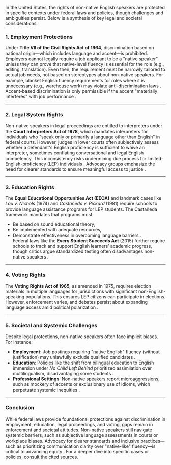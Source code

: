 In the United States, the rights of non-native English speakers are protected in specific contexts under federal laws and policies, though challenges and ambiguities persist. Below is a synthesis of key legal and societal considerations:

### 1. **Employment Protections**  
Under **Title VII of the Civil Rights Act of 1964**, discrimination based on national origin—which includes language and accent—is prohibited. Employers cannot legally require a job applicant to be a "native speaker" unless they can prove that native-level fluency is essential for the role (e.g., editing, translation). Even then, the requirement must be narrowly tailored to actual job needs, not based on stereotypes about non-native speakers. For example, blanket English fluency requirements for roles where it is unnecessary (e.g., warehouse work) may violate anti-discrimination laws . Accent-based discrimination is only permissible if the accent "materially interferes" with job performance .

---

### 2. **Legal System Rights**  
Non-native speakers in legal proceedings are entitled to interpreters under the **Court Interpreters Act of 1978**, which mandates interpreters for individuals who "speak only or primarily a language other than English" in federal courts. However, judges in lower courts often subjectively assess whether a defendant's English proficiency is sufficient to waive an interpreter, sometimes conflating conversational and legal English competency. This inconsistency risks undermining due process for limited-English-proficiency (LEP) individuals . Advocacy groups emphasize the need for clearer standards to ensure meaningful access to justice .

---

### 3. **Education Rights**  
The **Equal Educational Opportunities Act (EEOA)** and landmark cases like *Lau v. Nichols* (1974) and *Castañeda v. Pickard* (1981) require schools to provide language assistance programs for LEP students. The Castañeda framework mandates that programs must:  
- Be based on sound educational theory,  
- Be implemented with adequate resources,  
- Demonstrate effectiveness in overcoming language barriers .  
Federal laws like the **Every Student Succeeds Act** (2015) further require schools to track and support English learners’ academic progress, though critics argue standardized testing often disadvantages non-native speakers .

---

### 4. **Voting Rights**  
The **Voting Rights Act of 1965**, as amended in 1975, requires election materials in multiple languages for jurisdictions with significant non-English-speaking populations. This ensures LEP citizens can participate in elections. However, enforcement varies, and debates persist about expanding language access amid political polarization .

---

### 5. **Societal and Systemic Challenges**  
Despite legal protections, non-native speakers often face implicit biases. For instance:  
- **Employment**: Job postings requiring "native English" fluency (without justification) may unlawfully exclude qualified candidates .  
- **Education**: Policies like the shift from bilingual education to English immersion under *No Child Left Behind* prioritized assimilation over multilingualism, disadvantaging some students .  
- **Professional Settings**: Non-native speakers report microaggressions, such as mockery of accents or exclusionary use of idioms, which perpetuate systemic inequities .  

---

### Conclusion  
While federal laws provide foundational protections against discrimination in employment, education, legal proceedings, and voting, gaps remain in enforcement and societal attitudes. Non-native speakers still navigate systemic barriers, such as subjective language assessments in courts or workplace biases. Advocacy for clearer standards and inclusive practices—such as prioritizing communication clarity over "native-like" fluency—is critical to advancing equity . For a deeper dive into specific cases or policies, consult the cited sources.
